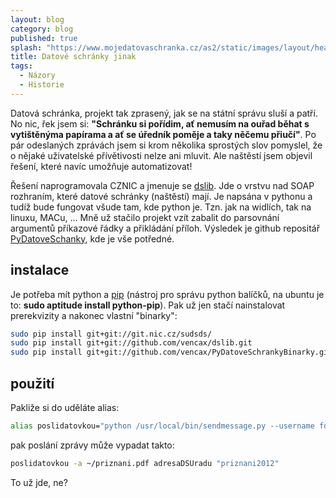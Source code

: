 ```yaml
---
layout: blog
category: blog
published: true
splash: "https://www.mojedatovaschranka.cz/as2/static/images/layout/header-bg.png"
title: Datové schránky jinak
tags:
  - Názory
  - Historie
---
```


Datová schránka, projekt tak zprasený, jak se na státní správu sluší a patří.
No nic, řek jsem si: __"Schránku si pořídim, ať nemusím na ouřad běhat s vytištěnýma papírama a ať se úředník poměje a taky něčemu přiučí"__.
Po pár odeslaných zprávách jsem si krom několika sprostých slov pomyslel, že o nějaké uživatelské přívětivosti nelze ani mluvit.
Ale naštěstí jsem objevil řešení, které navíc umožňuje automatizovat!

Řešení naprogramovala CZNIC a jmenuje se [dslib](https://redmine.labs.nic.cz/projects/dslib).
Jde o vrstvu nad SOAP rozhraním, které datové schránky (naštěstí) mají.
Je napsána v pythonu a tudíž bude fungovat všude tam, kde python je.
Tzn. jak na widlích, tak na linuxu, MACu, ...
Mně už stačilo projekt vzít zabalit do parsovnání argumentů příkazové řádky a přikládání příloh.
Výsledek je github repositář [PyDatoveSchanky](https://github.com/vencax/PyDatoveSchrankyBinarky), kde je vše potředné.

## instalace
Je potřeba mít python a [pip](https://pypi.python.org/pypi/pip) (nástroj pro správu python balíčků, na ubuntu je to: __sudo aptitude install python-pip__).
Pak už jen stačí nainstalovat prerekvizity a nakonec vlastní "binarky":

```bash
sudo pip install git+git://git.nic.cz/sudsds/
sudo pip install git+git://github.com/vencax/dslib.git
sudo pip install git+git://github.com/vencax/PyDatoveSchrankyBinarky.git
```

## použití
Pakliže si do uděláte alias:

```bash
alias poslidatovkou="python /usr/local/bin/sendmessage.py --username fdsjkfs --pwd mojetajneheslo"
```

pak poslání zprávy může vypadat takto:
```bash
poslidatovkou -a ~/priznani.pdf adresaDSUradu "priznani2012"
```
To už jde, ne?
